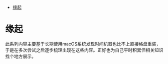 <!--ts-->
* [缘起](#缘起)

<!-- Created by https://github.com/ekalinin/github-markdown-toc -->
<!-- Added by: runner, at: Thu Sep  8 13:02:33 UTC 2022 -->

<!--te-->
# 缘起

此系列内容主要基于长期使用macOS系统发现时间机器也比不上直接格盘重装，于是在多次尝试之后逐步梳理出现在这些内容。正好也为自己平时积累但相关知识找个地方展示。